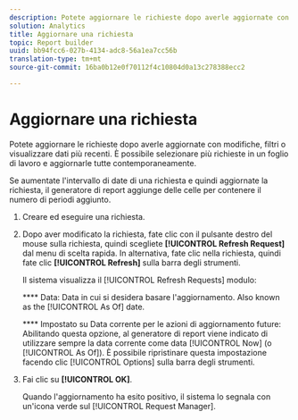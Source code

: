 ```yaml
---
description: Potete aggiornare le richieste dopo averle aggiornate con modifiche, filtri o visualizzare dati più recenti. È possibile selezionare più richieste in un foglio di lavoro e aggiornarle tutte contemporaneamente.
solution: Analytics
title: Aggiornare una richiesta
topic: Report builder
uuid: bb94fcc6-027b-4134-adc8-56a1ea7cc56b
translation-type: tm+mt
source-git-commit: 16ba0b12e0f70112f4c10804d0a13c278388ecc2

---
```



# Aggiornare una richiesta

Potete aggiornare le richieste dopo averle aggiornate con modifiche, filtri o visualizzare dati più recenti. È possibile selezionare più richieste in un foglio di lavoro e aggiornarle tutte contemporaneamente.

Se aumentate l'intervallo di date di una richiesta e quindi aggiornate la richiesta, il generatore di report aggiunge delle celle per contenere il numero di periodi aggiunto.

1. Creare ed eseguire una richiesta.
1. Dopo aver modificato la richiesta, fate clic con il pulsante destro del mouse sulla richiesta, quindi scegliete **[!UICONTROL Refresh Request]** dal menu di scelta rapida. In alternativa, fate clic nella richiesta, quindi fate clic **[!UICONTROL Refresh]** sulla barra degli strumenti.

   Il sistema visualizza il [!UICONTROL Refresh Requests] modulo:

   **** Data: Data in cui si desidera basare l'aggiornamento. Also known as the [!UICONTROL As Of] date.

   **** Impostato su Data corrente per le azioni di aggiornamento future: Abilitando questa opzione, al generatore di report viene indicato di utilizzare sempre la data corrente come data [!UICONTROL Now] (o [!UICONTROL As Of]). È possibile ripristinare questa impostazione facendo clic [!UICONTROL Options] sulla barra degli strumenti.
1. Fai clic su **[!UICONTROL OK]**.

   Quando l'aggiornamento ha esito positivo, il sistema lo segnala con un'icona verde sul [!UICONTROL Request Manager].
